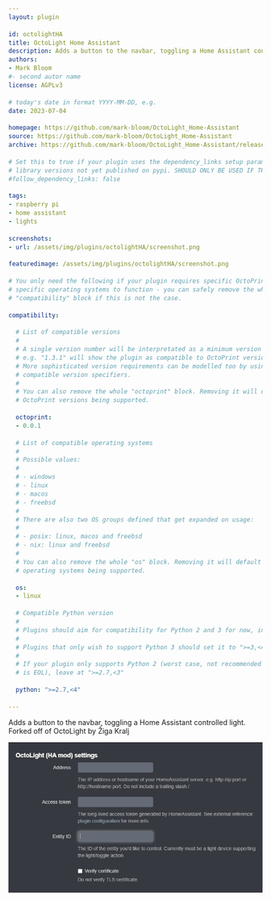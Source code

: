 ```yaml
---
layout: plugin

id: octolightHA
title: OctoLight Home Assistant
description: Adds a button to the navbar, toggling a Home Assistant controlled light. Forked off of OctoLight by Žiga Kralj
authors:
- Mark Bloom
#- second autor name
license: AGPLv3

# today's date in format YYYY-MM-DD, e.g.
date: 2023-07-04

homepage: https://github.com/mark-bloom/OctoLight_Home-Assistant
source: https://github.com/mark-bloom/OctoLight_Home-Assistant
archive: https://github.com/mark-bloom/OctoLight_Home-Assistant/releases/download/release/OctoLight-master.zip

# Set this to true if your plugin uses the dependency_links setup parameter to include
# library versions not yet published on pypi. SHOULD ONLY BE USED IF THERE IS NO OTHER OPTION!
#follow_dependency_links: false

tags:
- raspberry pi
- home assistant
- lights

screenshots:
- url: /assets/img/plugins/octolightHA/screenshot.png 

featuredimage: /assets/img/plugins/octolightHA/screenshot.png

# You only need the following if your plugin requires specific OctoPrint versions or
# specific operating systems to function - you can safely remove the whole
# "compatibility" block if this is not the case.

compatibility:

  # List of compatible versions
  #
  # A single version number will be interpretated as a minimum version requirement,
  # e.g. "1.3.1" will show the plugin as compatible to OctoPrint versions 1.3.1 and up.
  # More sophisticated version requirements can be modelled too by using PEP440
  # compatible version specifiers.
  #
  # You can also remove the whole "octoprint" block. Removing it will default to all
  # OctoPrint versions being supported.

  octoprint:
  - 0.0.1

  # List of compatible operating systems
  #
  # Possible values:
  #
  # - windows
  # - linux
  # - macos
  # - freebsd
  #
  # There are also two OS groups defined that get expanded on usage:
  #
  # - posix: linux, macos and freebsd
  # - nix: linux and freebsd
  #
  # You can also remove the whole "os" block. Removing it will default to all
  # operating systems being supported.

  os:
  - linux

  # Compatible Python version
  #
  # Plugins should aim for compatibility for Python 2 and 3 for now, in which case the value should be ">=2.7,<4".
  #
  # Plugins that only wish to support Python 3 should set it to ">=3,<4".
  #
  # If your plugin only supports Python 2 (worst case, not recommended for newly developed plugins since Python 2
  # is EOL), leave at ">=2.7,<3"

  python: ">=2.7,<4"

---
```


Adds a button to the navbar, toggling a Home Assistant controlled light. Forked off of OctoLight by Žiga Kralj


![screenshot](/assets/img/plugins/octolightHA/settings1.png)


